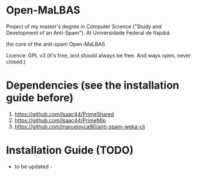 # Open-MaLBAS
Project of my master's degree in Computer Science ("Study and Development of an Anti-Spam"). At Universidade Federal de Itajubá

the core of the anti-spam Open-MaLBAS

Licence: GPL v3 (it's free, and should always be free. And ways open, never closed.)

# Dependencies (see the installation guide before)
1. https://github.com/Isaac44/PrimeShared
2. https://github.com/Isaac44/PrimeMlp
3. https://github.com/marcelovca90/anti-spam-weka-cli


# Installation Guide (TODO)
- to be updated -
